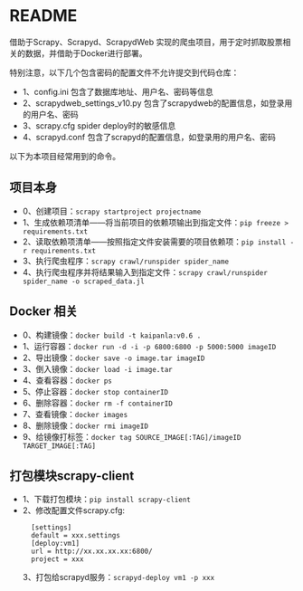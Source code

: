 # README
借助于Scrapy、Scrapyd、ScrapydWeb 实现的爬虫项目，用于定时抓取股票相关的数据，并借助于Docker进行部署。

特别注意，以下几个包含密码的配置文件不允许提交到代码仓库：
- 1、config.ini 包含了数据库地址、用户名、密码等信息
- 2、scrapydweb_settings_v10.py 包含了scrapydweb的配置信息，如登录用的用户名、密码
- 3、scrapy.cfg spider deploy时的敏感信息
- 4、scrapyd.conf 包含了scrapyd的配置信息，如登录用的用户名、密码

以下为本项目经常用到的命令。

## 项目本身
- 0、创建项目：```scrapy startproject projectname```
- 1、生成依赖项清单——将当前项目的依赖项输出到指定文件：```pip freeze > requirements.txt```
- 2、读取依赖项清单——按照指定文件安装需要的项目依赖项：```pip install -r requirements.txt```
- 3、执行爬虫程序：```scrapy crawl/runspider spider_name```
- 4、执行爬虫程序并将结果输入到指定文件：```scrapy crawl/runspider spider_name -o scraped_data.jl```

## Docker 相关
- 0、构建镜像：```docker build -t kaipanla:v0.6 .```
- 1、运行容器：```docker run -d -i -p 6800:6800 -p 5000:5000 imageID```
- 2、导出镜像：```docker save -o image.tar imageID```
- 3、倒入镜像：```docker load -i image.tar```
- 4、查看容器：```docker ps```
- 5、停止容器：```docker stop containerID```
- 6、删除容器：```docker rm -f containerID```
- 7、查看镜像：```docker images```
- 8、删除镜像：```docker rmi imageID```
- 9、给镜像打标签：```docker tag SOURCE_IMAGE[:TAG]/imageID  TARGET_IMAGE[:TAG] ```

## 打包模块scrapy-client
- 1、下载打包模块：```pip install scrapy-client```
- 2、修改配置文件scrapy.cfg:
  ```
    [settings]
    default = xxx.settings
    [deploy:vm1]
    url = http://xx.xx.xx.xx:6800/
    project = xxx
  ```
  3、打包给scrapyd服务：```scrapyd-deploy vm1 -p xxx ```